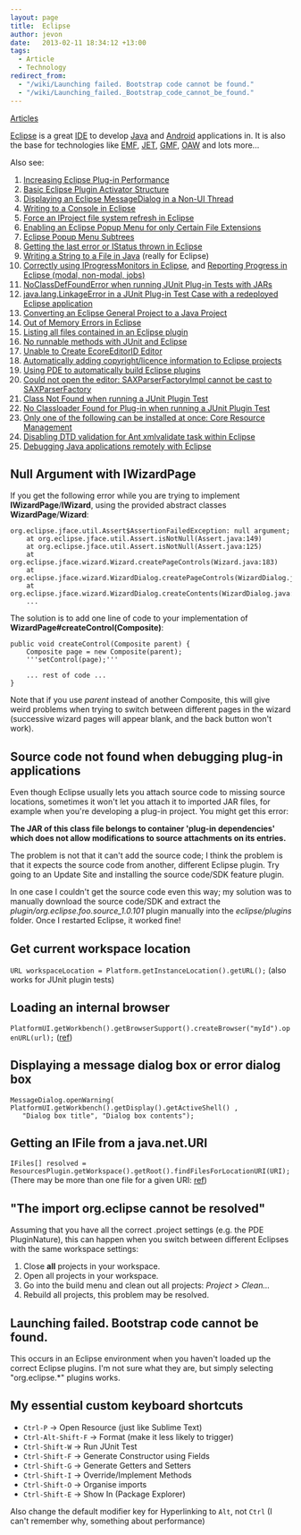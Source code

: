 ```yaml
---
layout: page
title:  Eclipse
author: jevon
date:   2013-02-11 18:34:12 +13:00
tags:
  - Article
  - Technology
redirect_from:
  - "/wiki/Launching failed. Bootstrap code cannot be found."
  - "/wiki/Launching_failed._Bootstrap_code_cannot_be_found."
---
```


[Articles](Articles.md)

[Eclipse](Eclipse.md) is a great [IDE](ide.md) to develop [Java](Java.md) and [Android](Android.md) applications in. It is also the base for technologies like [EMF](EMF.md), [JET](JET.md), [GMF](GMF.md), [OAW](OAW.md) and lots more...

Also see:
1. [Increasing Eclipse Plug-in Performance](Increasing_Eclipse_Plug-in_Performance.md)
1. [Basic Eclipse Plugin Activator Structure](basic-eclipse-plugin-activator-structure.md)
1. [Displaying an Eclipse MessageDialog in a Non-UI Thread](Displaying_an_Eclipse_MessageDialog_in_a_Non-UI_Thread.md)
1. [Writing to a Console in Eclipse](Writing_to_a_Console_in_Eclipse.md)
1. [Force an IProject file system refresh in Eclipse](Force_an_IProject_file_system_refresh_in_Eclipse.md)
1. [Enabling an Eclipse Popup Menu for only Certain File Extensions](Enabling_an_Eclipse_Popup_Menu_for_only_Certain_File_Extensions.md)
1. [Eclipse Popup Menu Subtrees](Eclipse_Popup_Menu_Subtrees.md)
1. [Getting the last error or IStatus thrown in Eclipse](Getting_the_last_error_or_IStatus_thrown_in_Eclipse.md)
1. [Writing a String to a File in Java](Writing_a_String_to_a_File_in_Java.md) (really for Eclipse)
1. <a href="http://www.eclipse.org/articles/Article-Progress-Monitors/article.html">Correctly using IProgressMonitors in Eclipse</a>, and <a href="http://book.javanb.com/eclipse-rich-client-platform-designing-coding-and-packaging-java-applications-oct-2005/ch17lev1sec8.html">Reporting Progress in Eclipse (modal, non-modal, jobs)</a>
1. [NoClassDefFoundError when running JUnit Plug-in Tests with JARs](NoClassDefFoundError_when_running_JUnit_Plug-in_Tests_with_JARs.md)
1. [java.lang.LinkageError in a JUnit Plug-in Test Case with a redeployed Eclipse application](java.lang.LinkageError_in_a_JUnit_Plug-in_Test_Case_with_a_redeployed_Eclipse_application.md)
1. <a href="http://www.mularien.com/blog/2007/12/05/quick-tip-convert-an-eclipse-general-project-to-a-java-project/">Converting an Eclipse General Project to a Java Project</a>
1. [Out of Memory Errors in Eclipse](Out_of_Memory_Errors_in_Eclipse.md)
1. [Listing all files contained in an Eclipse plugin](Listing_all_files_contained_in_an_Eclipse_plugin.md)
1. [No runnable methods with JUnit and Eclipse](No_runnable_methods_with_JUnit_and_Eclipse.md)
1. [Unable to Create EcoreEditorID Editor](Unable_to_Create_EcoreEditorID_Editor.md)
1. <a href="http://www.wdev91.com/?p=cpw">Automatically adding copyright/licence information to Eclipse projects</a>
1. <a href="http://www.vogella.de/articles/EclipsePDEBuild/article.html">Using PDE to automatically build Eclipse plugins</a>
1. [Could not open the editor: SAXParserFactoryImpl cannot be cast to SAXParserFactory](Could_not_open_the_editor__SAXParserFactoryImpl_cannot_be_cast_to_SAXParserFactory.md)
1. [Class Not Found when running a JUnit Plugin Test](Class_Not_Found_when_running_a_JUnit_Plugin_Test.md)
1. [No Classloader Found for Plug-in when running a JUnit Plugin Test](No_Classloader_Found_for_Plug-in_when_running_a_JUnit_Plugin_Test.md)
1. [Only one of the following can be installed at once: Core Resource Management](Only_one_of_the_following_can_be_installed_at_once__Core_Resource_Management.md)
1. [Disabling DTD validation for Ant xmlvalidate task within Eclipse](Disabling_DTD_validation_for_Ant_xmlvalidate_task_within_Eclipse.md)
1. <a href="http://www.ibm.com/developerworks/java/library/os-eclipse-javadebug/index.html">Debugging Java applications remotely with Eclipse</a>

## Null Argument with IWizardPage
If you get the following error while you are trying to implement **IWizardPage**/**IWizard**, using the provided abstract classes **WizardPage**/**Wizard**:

```
org.eclipse.jface.util.Assert$AssertionFailedException: null argument;
	at org.eclipse.jface.util.Assert.isNotNull(Assert.java:149)
	at org.eclipse.jface.util.Assert.isNotNull(Assert.java:125)
	at org.eclipse.jface.wizard.Wizard.createPageControls(Wizard.java:183)
	at org.eclipse.jface.wizard.WizardDialog.createPageControls(WizardDialog.java:611)
	at org.eclipse.jface.wizard.WizardDialog.createContents(WizardDialog.java:502)
	...
```

The solution is to add one line of code to your implementation of **WizardPage#createControl(Composite)**:

```
public void createControl(Composite parent) {
	Composite page = new Composite(parent);
	'''setControl(page);'''

	... rest of code ...
}
```

Note that if you use _parent_ instead of another Composite, this will give weird problems when trying to switch between different pages in the wizard (successive wizard pages will appear blank, and the back button won't work).

## Source code not found when debugging plug-in applications
Even though Eclipse usually lets you attach source code to missing source locations, sometimes it won't let you attach it to imported JAR files, for example when you're developing a plug-in project. You might get this error:

**The JAR of this class file belongs to container 'plug-in dependencies' which does not allow modifications to source attachments on its entries.**

The problem is not that it can't add the source code; I think the problem is that it expects the source code from another, different Eclipse plugin. Try going to an Update Site and installing the source code/SDK feature plugin.

In one case I couldn't get the source code even this way; my solution was to manually download the source code/SDK and extract the _plugin/org.eclipse.foo.source_1.0.101_ plugin manually into the _eclipse/plugins_ folder. Once I restarted Eclipse, it worked fine!

## Get current workspace location
`URL workspaceLocation = Platform.getInstanceLocation().getURL();` (also works for JUnit plugin tests)

## Loading an internal browser
`PlatformUI.getWorkbench().getBrowserSupport().createBrowser("myId").openURL(url);`
(<a href="http://www.eclipsezone.com/eclipse/forums/t78519.html">ref</a>)

## Displaying a message dialog box or error dialog box
```
MessageDialog.openWarning( PlatformUI.getWorkbench().getDisplay().getActiveShell() ,
   "Dialog box title", "Dialog box contents");
```

## Getting an IFile from a java.net.URI
`IFiles[] resolved = ResourcesPlugin.getWorkspace().getRoot().findFilesForLocationURI(URI);`
(There may be more than one file for a given URI: <a href="http://dev.eclipse.org/newslists/news.eclipse.platform.rcp/msg28131.html">ref</a>)

## "The import org.eclipse cannot be resolved"
Assuming that you have all the correct .project settings (e.g. the PDE PluginNature), this can happen when you switch between different Eclipses with the same workspace settings:

1. Close **all** projects in your workspace.
1. Open all projects in your workspace.
1. Go into the build menu and clean out all projects: _Project > Clean..._
1. Rebuild all projects, this problem may be resolved.

## Launching failed. Bootstrap code cannot be found.

This occurs in an Eclipse environment when you haven't loaded up the correct Eclipse plugins. I'm not sure what they are, but simply selecting "org.eclipse.*" plugins works.

## My essential custom keyboard shortcuts

- `Ctrl-P` -> Open Resource (just like Sublime Text)
- `Ctrl-Alt-Shift-F` -> Format (make it less likely to trigger)
- `Ctrl-Shift-W` -> Run JUnit Test
- `Ctrl-Shift-F` -> Generate Constructor using Fields
- `Ctrl-Shift-G` -> Generate Getters and Setters
- `Ctrl-Shift-I` -> Override/Implement Methods
- `Ctrl-Shift-O` -> Organise imports
- `Ctrl-Shift-E` -> Show In (Package Explorer)

Also change the default modifier key for Hyperlinking to `Alt`, not `Ctrl` (I can't remember why, something about performance)
